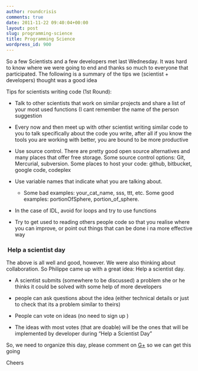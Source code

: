 ```yaml
---
author: roundcrisis
comments: true
date: 2011-11-22 09:40:04+00:00
layout: post
slug: programming-science
title: Programming Science
wordpress_id: 900
---
```


So a few Scientists and a few developers met last Wednesday. It was hard to know where we were going to end and thanks so much to everyone that participated. The following is a summary of the tips we (scientist + developers) thought was a good idea

Tips for scientists writing code (1st Round):



	
  * Talk to other scientists that work on similar projects and share a list of your most used functions (I cant remember the name of the person suggestion

	
  * Every now and then meet up with other scientist writing similar code to you to talk specifically about the code you write, after all if you know the tools you are working with better, you are bound to be more productive

	
  * Use source control. There are pretty good open source alternatives and many places that offer free storage. Some source control options: Git, Mercurial, subversion. Some places to host your code: github, bitbucket, google code, codeplex

	
  * Use variable names that indicate what you are talking about.


	
    * Some bad examples: your_cat_name, sss, ttt, etc. Some good examples: portionOfSphere, portion_of_sphere.


	
  * In the case of IDL, avoid for loops and try to use functions

	
  * Try to get used to reading others people code so that you realise where you can improve, or point out things that can be done i na more effective way




###  Help a scientist day


The above is all well and good, however. We were also thinking about collaboration. So Philippe came up with a great idea: Help a scientist day.



	
  * A scientist submits (somewhere to be discussed) a problem she or he thinks it could be solved with some help of more developers

	
  * people can ask questions about the idea (either technical details or just to check that its a problem similar to theirs)

	
  * People can vote on ideas (no need to sign up )

	
  * The ideas with most votes (that are doable) will be the ones that will be implemented by developer during “Help a Scientist Day”


So, we need to organize this day, please comment on [G+](https://plus.google.com/b/114172855713532113103/) so we can get this going

Cheers
